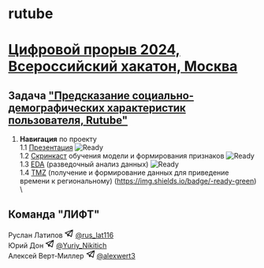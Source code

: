 # rutube

# [Цифровой прорыв 2024, Всероссийский хакатон, Москва](https://hacks-ai.ru/)

## Задача ["Предсказание социально-демографических характеристик пользователя, Rutube"](https://hacks-ai.ru/events/1077379)

1. **Навигация** по проекту \
   1.1 [Презентация](presentation.pdf) ![Ready](https://img.shields.io/badge/-ready-green) \
   1.2 [Скринкаст](https://disk.yandex.ru/i/-W2Ocj-WwVBkMQ) обучения модели и формирования признаков ![Ready](https://img.shields.io/badge/-ready-green) \
   1.3 [EDA](eda.ipynb) (разведочный анализ данных) ![Ready](https://img.shields.io/badge/-ready-green) \
   1.4 [TMZ](gmt_region.ipynb) (получение и формирование данных для приведение времени к региональному) (https://img.shields.io/badge/-ready-green) \

## Команда "ЛИФТ"

Руслан Латипов <img src="images/tglogo.jpg" width="18"> [@rus_lat116](https://t.me/rus_lat116) \
Юрий Дон <img src="images/tglogo.jpg" width="18"> [@Yuriy_Nikitich](https://t.me/Yuriy_Nikitich) \
Алексей Верт-Миллер <img src="images/tglogo.jpg" width="18"> [@alexwert3](https://t.me/alexwert3)
